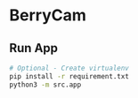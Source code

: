 # BerryCam

## Run App
```bash
# Optional - Create virtualenv
pip install -r requirement.txt
python3 -m src.app
```